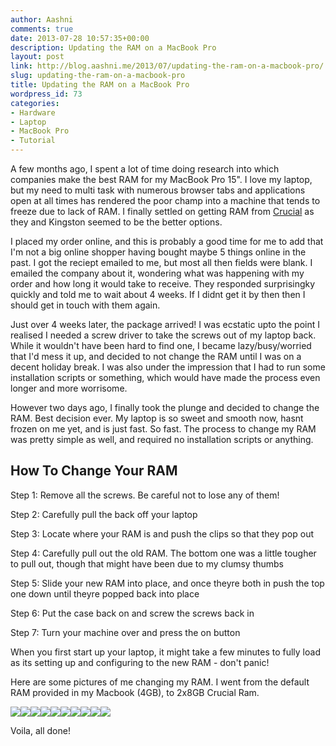 ```yaml
---
author: Aashni
comments: true
date: 2013-07-28 10:57:35+00:00
description: Updating the RAM on a MacBook Pro
layout: post
link: http://blog.aashni.me/2013/07/updating-the-ram-on-a-macbook-pro/
slug: updating-the-ram-on-a-macbook-pro
title: Updating the RAM on a MacBook Pro
wordpress_id: 73
categories:
- Hardware
- Laptop
- MacBook Pro
- Tutorial
---
```


A few months ago, I spent a lot of time doing research into which companies make the best RAM for my MacBook Pro 15". I love my laptop, but my need to multi task with numerous browser tabs and applications open at all times has rendered the poor champ into a machine that tends to freeze due to lack of RAM. I finally settled on getting RAM from [Crucial](http://www.crucial.com/) as they and Kingston seemed to be the better options.






I placed my order online, and this is probably a good time for me to add that I'm not a big online shopper having bought maybe 5 things online in the past. I got the reciept emailed to me, but most all then fields were blank. I emailed the company about it, wondering what was happening with my order and how long it would take to receive. They responded surprisingky quickly and told me to wait about 4 weeks. If I didnt get it by then then I should get in touch with them again.





Just over 4 weeks later, the package arrived! I was ecstatic upto the point I realised I needed a screw driver to take the screws out of my laptop back. While it wouldn't have been hard to find one, I became lazy/busy/worried that I'd mess it up, and decided to not change the RAM until I was on a decent holiday break. I was also under the impression that I had to run some installation scripts or something, which would have made the process even longer and more worrisome.





However two days ago, I finally took the plunge and decided to change the RAM. Best decision ever. My laptop is so sweet and smooth now, hasnt frozen on me yet, and is just fast. So fast. The process to change my RAM was pretty simple as well, and required no installation scripts or anything.






## How To Change Your RAM







Step 1: Remove all the screws. Be careful not to lose any of them!





Step 2: Carefully pull the back off your laptop





Step 3: Locate where your RAM is and push the clips so that they pop out





Step 4: Carefully pull out the old RAM. The bottom one was a little tougher to pull out, though that might have been due to my clumsy thumbs





Step 5: Slide your new RAM into place, and once theyre both in push the top one down until theyre popped back into place





Step 6: Put the case back on and screw the screws back in





Step 7: Turn your machine over and press the on button





When you first start up your laptop, it might take a few minutes to fully load as its setting up and configuring to the new RAM - don't panic!






Here are some pictures of me changing my RAM. I went from the default RAM provided in my Macbook (4GB), to 2x8GB Crucial Ram.






[![](http://aashni.me/blogImg/ram01small.jpg)](http://aashni.me/blogImg/ram01.jpg)[![](http://aashni.me/blogImg/ram02small.jpg)](http://aashni.me/blogImg/ram02.jpg)[![](http://aashni.me/blogImg/ram03small.jpg)](http://aashni.me/blogImg/ram03.jpg)[![](http://aashni.me/blogImg/ram04small.jpg)](http://aashni.me/blogImg/ram04.jpg)[![](http://aashni.me/blogImg/ram05small.jpg)](http://aashni.me/blogImg/ram05.jpg)[![](http://aashni.me/blogImg/ram06small.jpg)](http://aashni.me/blogImg/ram06.jpg)[![](http://aashni.me/blogImg/ram07small.jpg)](http://aashni.me/blogImg/ram07.jpg)[![](http://aashni.me/blogImg/ram08small.jpg)](http://aashni.me/blogImg/ram08.jpg)[![](http://aashni.me/blogImg/ram09small.jpg)](http://aashni.me/blogImg/ram09.jpg)[![](http://aashni.me/blogImg/ram10small.jpg)](http://aashni.me/blogImg/ram10.jpg)





Voila, all done!
